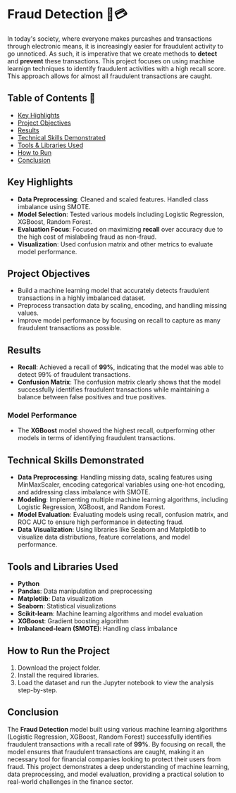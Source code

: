 # Fraud Detection 🚨💳
In today's society, where everyone makes purcashes and transactions through electronic means, it is increasingly easier for fraudulent activity to go unnoticed. As such, it is imperative that we create methods to **detect** and **prevent** these transactions. This project focuses on using machine learnign techniques to identify fraudulent activities with a high recall score. This approach allows for almost all fraudulent transactions are caught.

## Table of Contents 📑
- [Key Highlights](#key-highlights)
- [Project Objectives](#project-objectives)
- [Results](#results)
- [Technical Skills Demonstrated](#technical-skills-demonstrated)
- [Tools & Libraries Used](#tools-and-libraries-used)
- [How to Run](#how-to-run-the-project)
- [Conclusion](#conclusion)

## Key Highlights
- **Data Preprocessing**: Cleaned and scaled features. Handled class imbalance using SMOTE.
- **Model Selection**: Tested various models including Logistic Regression, XGBoost, Random Forest.
- **Evaluation Focus**: Focused on maximizing **recall** over accuracy due to the high cost of mislabeling fraud as non-fraud.
- **Visualization**: Used confusion matrix and other metrics to evaluate model performance.

## Project Objectives
- Build a machine learning model that accurately detects fraudulent transactions in a highly imbalanced dataset.
- Preprocess transaction data by scaling, encoding, and handling missing values.
- Improve model performance by focusing on recall to capture as many fraudulent transactions as possible.

## Results
- **Recall**: Achieved a recall of **99%**, indicating that the model was able to detect 99% of fraudulent transactions.
- **Confusion Matrix**: The confusion matrix clearly shows that the model successfully identifies fraudulent transactions while maintaining a balance between false positives and true positives.
  
### Model Performance
- The **XGBoost** model showed the highest recall, outperforming other models in terms of identifying fraudulent transactions.
  
## Technical Skills Demonstrated
- **Data Preprocessing**: Handling missing data, scaling features using MinMaxScaler, encoding categorical variables using one-hot encoding, and addressing class imbalance with SMOTE.
- **Modeling**: Implementing multiple machine learning algorithms, including Logistic Regression, XGBoost, and Random Forest.
- **Model Evaluation**: Evaluating models using recall, confusion matrix, and ROC AUC to ensure high performance in detecting fraud.
- **Data Visualization**: Using libraries like Seaborn and Matplotlib to visualize data distributions, feature correlations, and model performance.

## Tools and Libraries Used
- **Python**
- **Pandas**: Data manipulation and preprocessing
- **Matplotlib**: Data visualization
- **Seaborn**: Statistical visualizations
- **Scikit-learn**: Machine learning algorithms and model evaluation
- **XGBoost**: Gradient boosting algorithm
- **Imbalanced-learn (SMOTE)**: Handling class imbalance

## How to Run the Project
1. Download the project folder.
2. Install the required libraries.
3. Load the dataset and run the Jupyter notebook to view the analysis step-by-step.

## Conclusion
The **Fraud Detection** model built using various machine learning algorithms (Logistic Regression, XGBoost, Random Forest) successfully identifies fraudulent transactions with a recall rate of **99%**. By focusing on recall, the model ensures that fraudulent transactions are caught, making it an necessary tool for financial companies looking to protect their users from fraud. This project demonstrates a deep understanding of machine learning, data preprocessing, and model evaluation, providing a practical solution to real-world challenges in the finance sector.
